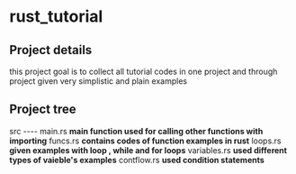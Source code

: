 # rust_tutorial

## Project details 
this project goal is to collect all tutorial codes in one project and through project given very simplistic and plain examples

## Project tree
src ----
        main.rs     **main function used for calling other functions with importing**
        funcs.rs    **contains codes of function examples in rust**
        loops.rs    **given examples with loop , while and for loops**
        variables.rs **used different types of vaieble's examples**
        contflow.rs  **used condition statements**